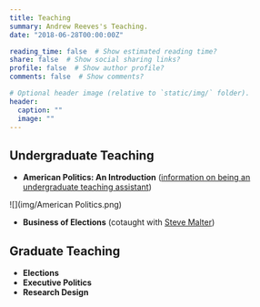 ```yaml
---
title: Teaching
summary: Andrew Reeves's Teaching.
date: "2018-06-28T00:00:00Z"

reading_time: false  # Show estimated reading time?
share: false  # Show social sharing links?
profile: false  # Show author profile?
comments: false  # Show comments?

# Optional header image (relative to `static/img/` folder).
header:
  caption: ""
  image: ""
---
```

## Undergraduate Teaching
* **American Politics: An Introduction** ([information on being an undergraduate teaching assistant](https://docs.google.com/document/d/15RkBHP6ooHUURGGba5KgPowR6Fi0WujL5wDgGepl4Og/))  

![](img/American Politics.png)

* **Business of Elections** (cotaught with [Steve Malter](https://olinwustl.campusgroups.com/bsba/contact-us/))

## Graduate Teaching
* **Elections**
* **Executive Politics**
* **Research Design**
